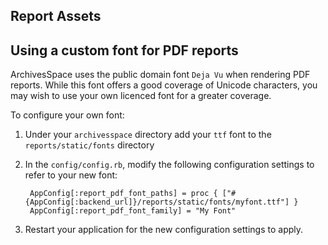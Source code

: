 Report Assets
-------------

## Using a custom font for PDF reports

ArchivesSpace uses the public domain font `Deja Vu` when rendering PDF reports.  While this font offers a good
coverage of Unicode characters, you may wish to use your own licenced font for a greater coverage.

To configure your own font:

1. Under your `archivesspace` directory add your `ttf` font to the `reports/static/fonts` directory

2. In the `config/config.rb`, modify the following configuration settings to refer to your new font:

        AppConfig[:report_pdf_font_paths] = proc { ["#{AppConfig[:backend_url]}/reports/static/fonts/myfont.ttf"] }
        AppConfig[:report_pdf_font_family] = "My Font"

3. Restart your application for the new configuration settings to apply.
